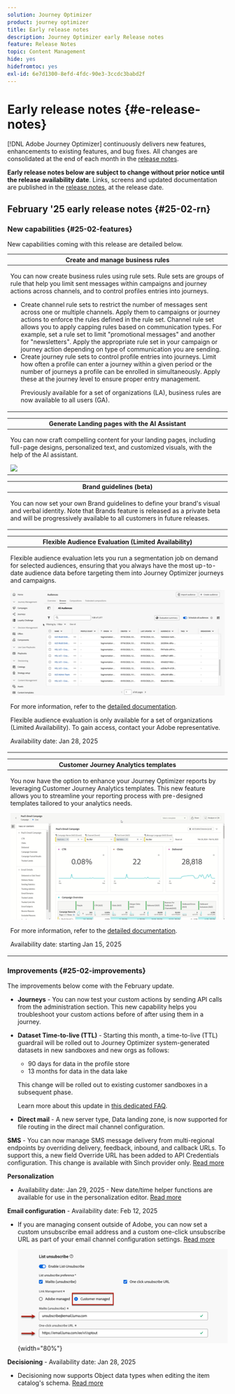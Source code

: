 ```yaml
---
solution: Journey Optimizer
product: journey optimizer
title: Early release notes
description: Journey Optimizer early Release notes
feature: Release Notes
topic: Content Management
hide: yes
hidefromtoc: yes
exl-id: 6e7d1300-8efd-4fdc-90e3-3ccdc3babd2f
---
```

# Early release notes {#e-release-notes}

[!DNL Adobe Journey Optimizer] continuously delivers new features, enhancements to existing features, and bug fixes. All changes are consolidated at the end of each month in the [release notes](release-notes.md). 

**Early release notes below are subject to change without prior notice until the release availability date**. Links, screens and updated documentation are published in the [release notes](release-notes.md), at the release date.

## February '25 early release notes {#25-02-rn}

### New capabilities {#25-02-features}

New capabilities coming with this release are detailed below.

<table>
<thead>
<tr>
<th><strong>Create and manage business rules</strong><br/></th>
</tr>
</thead>
<tbody>
<tr>
<td>
<p>You can now create business rules using rule sets. Rule sets are groups of rule that help you limit sent messages within campaigns and journey actions across channels, and to control profiles entries into journeys.<p>
<p><ul><li>Create channel rule sets to restrict the number of messages sent across one or multiple channels. Apply them to campaigns or journey actions to enforce the rules defined in the rule set. Channel rule set allows you to apply capping rules based on communication types. For example, set a rule set to limit "promotional messages" and another for "newsletters". Apply the appropriate rule set in your campaign or journey action depending on type of communication you are sending.</li>
<li> Create journey rule sets to control profile entries into journeys. Limit how often a profile can enter a journey within a given period or the number of journeys a profile can be enrolled in simultaneously. Apply these at the journey level to ensure proper entry management.</li></p>
<p>Previously available for a set of organizations (LA), business rules are now available to all users (GA).</p>
<!--p>For more information, refer to the <a href="../configuration/business-rules.md">detailed documentation</a>.</p-->
</td>
</tr>
</tbody>
</table>

<table>
<thead>
<tr>
<th><strong>Generate Landing pages with the AI Assistant</strong><br/></th>
</tr>
</thead>
<tbody>
<tr>
<td>
<p>You can now craft compelling content for your landing pages, including full-page designs, personalized text, and customized visuals, with the help of the AI assistant.</p>
<img src="assets/do-not-localize/ai-lp.gif">
<!--p>For more information on AI Assistant, refer to the <a href="../email/generative-lp.md">detailed documentation</a>.</p-->
</td>
</tr>
</tbody>
</table>


<table>
<thead>
<tr>
<th><strong>Brand guidelines (beta)</strong><br/></th>
</tr>
</thead>
<tbody>
<tr>
<td>
<p>You can now set your own Brand guidelines to define your brand's visual and verbal identity. Note that Brands feature is released as a private beta and will be progressively available to all customers in future releases.</p>
<!--p>For more information, refer to the <a href="../content-management/brands.md">detailed documentation</a>.</p-->
</td>
</tr>
</tbody>
</table>



<table>
<thead>
<tr>
<th><strong>Flexible Audience Evaluation (Limited Availability)</strong><br/></th>
</tr>
</thead>
<tbody>
<tr>
<td>
<p>Flexible audience evaluation lets you run a segmentation job on demand for selected audiences, ensuring that you always have the most up-to-date audience data before targeting them into Journey Optimizer journeys and campaigns.</p>
<img src="assets/do-not-localize/flexible-audience.gif">
<p>For more information, refer to the <a href="../audience/about-audiences.md#flexible">detailed documentation</a>.</p>
<p> Flexible audience evaluation is only available for a set of organizations (Limited Availability). To gain access, contact your Adobe representative.</p>
<p>Availability date: Jan 28, 2025</p>
</tr>
</tbody>
</table>



<table>
<thead>
<tr>
<th><strong>Customer Journey Analytics templates</strong><br/></th>
</tr>
</thead>
<tbody>
<tr>
<td>
<p>You now have the option to enhance your Journey Optimizer reports by leveraging Customer Journey Analytics templates. This new feature allows you to streamline your reporting process with pre-designed templates tailored to your analytics needs.
</p>
<img src="assets/do-not-localize/cja-templates.gif">
<p>For more information, refer to the <a href="../reports/report-cja-manage.md#cja-template">detailed documentation</a>.</p>
<p>Availability date: starting Jan 15, 2025</p>
</tr>
</tbody>
</table>




### Improvements {#25-02-improvements}

The improvements below come with the February update.

* **Journeys** - You can now test your custom actions by sending API calls from the administration section. This new capability helps you troubleshoot your custom actions before of after using them in a journey.

* **Dataset Time-to-live (TTL)** - Starting this month, a time-to-live (TTL) guardrail will be rolled out to Journey Optimizer system-generated datasets in new sandboxes and new orgs as follows:

    * 90 days for data in the profile store
    * 13 months for data in the data lake

    This change will be rolled out to existing customer sandboxes in a subsequent phase.

    Learn more about this update in [this dedicated FAQ](../data/datasets-ttl.md#frequently-asked-questions).

<!--* **Playbooks** - You can now create and publish your own Use Case Playbooks in Journey Optimizer.-->

* **Direct mail** - A new server type, Data landing zone, is now supported for file routing  in the direct mail channel configuration.   

**SMS** - You can now manage SMS message delivery from multi-regional endpoints by overriding delivery, feedback, inbound, and callback URLs. To support this, a new field Override URL has been added to API Credentials configuration. This change is available with Sinch provider only. [Read more](../sms/sms-configuration-sinch.md)

**Personalization** 

<!--
* The personalization editor has been enhanced with new capabilities such as Auto-complete, Search, and filtering options. You can also show or hide deprecated attributes.--> 

* Availability date: Jan 29, 2025 - New date/time helper functions are available for use in the personalization editor. [Read more](../personalization/functions/dates.md)

**Email configuration** - Availability date: Feb 12, 2025

* If you are managing consent outside of Adobe, you can now set a custom unsubscribe email address and a custom one-click unsubscribe URL as part of your email channel configuration settings. [Read more](../email/list-unsubscribe.md#custom-managed)

    ![](../email/assets/surface-list-unsubscribe-custom.png){width="80%"}

**Decisioning** - Availability date: Jan 28, 2025

* Decisioning now supports Object data types when editing the item catalog's schema. [Read more](../experience-decisioning/catalogs.md)

